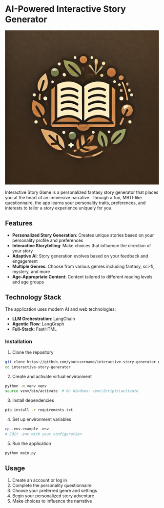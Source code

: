 # AI-Powered Interactive Story Generator
![Interactive Story Generator Logo](logo.webp)

Interactive Story Game is a personalized fantasy story generator that places you at the heart of an immersive narrative. Through a fun, MBTI-like questionnaire, the app learns your personality traits, preferences, and interests to tailor a story experience uniquely for you.

## Features

- **Personalized Story Generation**: Creates unique stories based on your personality profile and preferences
- **Interactive Storytelling**: Make choices that influence the direction of your story
- **Adaptive AI**: Story generation evolves based on your feedback and engagement
- **Multiple Genres**: Choose from various genres including fantasy, sci-fi, mystery, and more
- **Age-Appropriate Content**: Content tailored to different reading levels and age groups

## Technology Stack

The application uses modern AI and web technologies:

- **LLM Orchestration**: LangChain 
- **Agentic Flow**: LangGraph 
- **Full-Stack**: FastHTML


### Installation

1. Clone the repository
```bash
git clone https://github.com/yourusername/interactive-story-generator.git
cd interactive-story-generator
```

2. Create and activate virtual environment
```bash
python -m venv venv
source venv/bin/activate  # On Windows: venv\Scripts\activate
```

3. Install dependencies
```bash
pip install -r requirements.txt
```

4. Set up environment variables
```bash
cp .env.example .env
# Edit .env with your configuration
```

5. Run the application
```bash
python main.py
```

## Usage

1. Create an account or log in
2. Complete the personality questionnaire
3. Choose your preferred genre and settings
4. Begin your personalized story adventure
5. Make choices to influence the narrative

